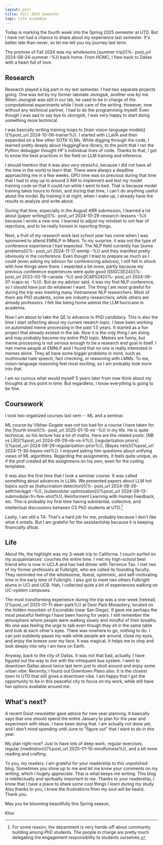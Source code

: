 ```yaml
---
layout: post
title: Fall 2024 Semester
tags: life academia
---
```


Today is marking the fourth week into the Spring 2025 semester at UTD. But I have not had a chance to share about my experience last semester. It's better late than never, so let me tell you my journey last term.

The premise of Fall 2024 was my wholesome [summer trip]({%- post_url 2024-08-24-summer -%}) back home. From HCMC, I flew back to Dallas with a heart full of love. 

## Research

<!-- Before the trip, there was no way I thought I would get into a new relationship. But it just came to me. -->

Research played a big part in my last semester. I had two separate projects going. One was led by my former labmate Jeongsik, another one by me. When Jeongisk was still in our lab, he used to be in charge of the computational experiments while I took care of the writing. However, now without any technical partner, I had to do the programming myself. Even though I was sad to say bye to Jeongsik, I was very happy to start doing something more technical.

I was basically writing training loops to [train vision-language models]({%post_url 2024-10-06-trainer%}). I started with LLaVA and then expanded on a few other SOTA VLMs. While digging through the code, I learned pretty deeply about HuggingFace library, to the point that I ran the Python debugger thought HF's individual lines of code. Thanks to that, I got to know the best practices in the field on LLM training and inference. 

I should mention that it was also very stressful, because I did not have all the time in the world to learn that. There were always a deadline approaching me in a few weeks. GPU time was so precious during that time that I had to stay up to around 3 AM to implement and test my model training code so that it could run while I went to bed. That is because model training takes hours to finish, and during that time, I can't do anything useful about the model. By training it at night, when I wake up, I already have the results to analyze and write about.

During that time, especially in the August ARR submission, I learned a lot about [paper writing]({%- post_url 2024-10-29-research-lessons -%}) because I wrote a new one. I learned to adjust my mindset to not fear of rejections, and to be really honest in reporting things. 

Next, a fruit of my research work last school year has come when I was sponsored to attend EMNLP in Miami. To my surprise, it was not the type of conference experience I had expected. The NLP field currently has [some problems]({%- post_url 2024-11-17-emnlp -%}) and they manifest pretty obviously in the conference. Even though I tried to prepare as much as I could (even asking my advisor for conferencing advices), I still felt in shock with how things were there. I expected a bit more, partly because my previous conference experiences were quite good ([SIGCSE24]({%- post_url 2023-03-18-canada -%}) and [ICAPS24]({%- post_url 2024-06-07-icaps-sc -%})). But as my advisor said, it was my first NLP conference, so I should have just do whatever I want. The thing I am most grateful for during the trip was meeting many Vietnamese NLP researchers. Most of them are PhD students, some are industry researchers, while others are already professors. I felt like being home admist the LLM hurricane in academia.

Now I am about to take the QE to advance to PhD candidacy. This is also the time I start reflecting about my current reearch topic. I have been working on automated meme processing in the past 1.5 years. It started as a fun project that already existed in the lab. Now it is the only thing I am doing and may probably become my entire PhD topic. Memes are funny, but meme processing is not serious enough to be a research end goal in itself. I met meme people at EMNLP and I found that no one is really interested in memes alone. They all have some bigger problems in mind, such as multimodal hate speech, fact checking, or reasoning with LMMs. To me, vision-language reasoning feel most exciting, so I am probably look more into that.

I am so curious what would myself 5 years later from now think about my thoughts at this point in time. But regardless, I know everything is going to be fine.

## Coursework

I took two organized courses last sem -- ML and a seminar.

ML course by Vibhav Gogate was not too bad for a course I have taken for the [fourth time]({%- post_url 2025-01-15-ml -%}) in my life. He is quite technical, so his lecture has a lot of maths. Here are the related posts: [NB vs LR]({%post_url 2024-09-29-nb-vs-lr%}), [regularization priors]({%post_url 2024-09-29-regularization-piror%}), [Bayes nets]({%post_url 2024-11-30-bayes-net%}). I enjoyed asking him questions about unifying views of ML algorithms. Regarding the assignments, it feels quite unique, as if the prof created all the assignmens on his own, even for the coding templates.

It was also the first time that I took a seminar course. It was called something about advances in LLMs. We presented papers about LLM hot topics such as [hallucination detection]({%- post_url 2024-08-26-selfcheckgpt -%}), [submodular optimization]({%post_url 2024-09-13-submodular-fn-few-shot%}), Reinforment Learning with Human Feedback, etc. This is probably my first time having substantial, collective, and intellectual discussions between CS PhD students at UTD.[^1] 

[^1]: For some reason, the department is very hands-off about community building among PhD students. The people in charge are pretty much delegating the engagement responsibility to students ourselves.

Lastly, I am still a TA. That's a hard job for me, probably because I don't like what it entails. But I am grateful for the assistantship because it is keeping financially afloat.

## Life

About life, the highlight was my 3-week trip to California. I couch-surfed on my acquaintances' couches the entire time. I met my high-school best friend who is now in UCLA and has had dinner with Terrence Tao. I met two of my former professors at Fulbright, who are called its founding faculty. They reminded me of the wholesome, liberal, optimistic, and self-motivating time in the early time of Fulbright. I also got to meet two others Fulbright alums in UCI and UCB. Hah, I collected quite a bit of experiences walking on UC-system campuses.

The most transforming experience during the trip was a one-week [retreat]({%post_url 2025-01-11-deer-park%}) at Deer Park Monastery, located on the hidden mountain of Escondido (near San Diego). It gave me perhaps the most peaceful feelings I have been having for years. I still remember the atmosphere where people were walking slowly and mindful of their breaths. No one was feeling the urge to talk even though they sit in the same table and look at each other's eyes. There was nowhere to go, nothing to do. I can just suddenly pause my walk while people are around, close my eyes, and enjoy the breeze over my face. It was magical. It helps me to stop and look deeply into why I am here on Earth.

Anyway, back to the city of Dallas. It was not that bad, actually. I have figured out the way to live with the infrequent bus system. I went to downtown Dallas about twice last term just to stroll around and enjoy some urban vibe. Recently, I found out Downtown Plano also. It is the closest town to UTD that still gives a downtown vibe. I am happy that I got the opportunity to be in this peaceful city to focus on my work, while still have fun options available around me. 

## What's next?

A recent Doist newsletter gave advice for new year planning. It basically says that one should spend the entire January to plan for the year and experiment with ideas. I have been doing that. I am actually not done yet, and I don't mind spending until June to "figure out" that I want to do in this year.

My plan right now? Just to have lots of deep work, regular exercises, regular [meditation]({%post_url 2025-01-10-mindfulness%}), and a bit more reading and crafting.

To you, my readers: I am grateful for your readership to this unpolished blog. Sometimes you show up to me and let me know your comments on my writing, which I hugely appreciate. That is what keeps me writing. This blog is intellectually and spritually important to me. Thanks to your readership, I know that I have a place to share some cool things I learn during my study. Also thanks to you, I know the frustrations from my soul will be heard. Thank you.

May you be blooming beautifully this Spring season,

Khoi
